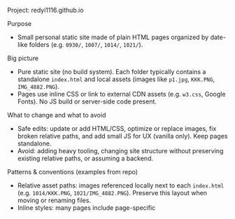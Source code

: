 Project: redyi1116.github.io

Purpose
- Small personal static site made of plain HTML pages organized by date-like folders (e.g. `0930/`, `1007/`, `1014/`, `1021/`).

Big picture
- Pure static site (no build system). Each folder typically contains a standalone `index.html` and local assets (images like `p1.jpg`, `KKK.PNG`, `IMG_4882.PNG`).
- Pages use inline CSS or link to external CDN assets (e.g. `w3.css`, Google Fonts). No JS build or server-side code present.

What to change and what to avoid
- Safe edits: update or add HTML/CSS, optimize or replace images, fix broken relative paths, and add small JS for UX (vanilla only). Keep pages standalone.
- Avoid: adding heavy tooling, changing site structure without preserving existing relative paths, or assuming a backend.

Patterns & conventions (examples from repo)
- Relative asset paths: images referenced locally next to each `index.html` (e.g. `1014/KKK.PNG`, `1021/IMG_4882.PNG`). Preserve this layout when moving or renaming files.
- Inline styles: many pages include page-specific <style> blocks inside `index.html` (see root `index.html` and `1014/index.html`). Prefer editing inline styles or adding a small `assets/` CSS if you must reuse styles across pages.
- External CDNs: some pages link to CDNs (e.g. `https://www.w3schools.com/w3css/5/w3.css`, Google Fonts). Keep CDN links intact unless updating to newer versions.

Editing guidelines for AI agents
- When updating HTML, run a quick local smoke check by opening the edited file in a browser to verify relative image links and layout.
- If creating shared assets (CSS/JS), place them in a new top-level folder `assets/` and update pages with relative links (e.g. `<link rel="stylesheet" href="/assets/site.css">`). Note: use root-relative (`/assets/...`) only if you intend to host from the repo root.
- Preserve language attribute `lang="zh-Hant"` found in several pages.

Common fixes examples
- Broken image: check file name case and path (Windows is case-insensitive, hosting may be case-sensitive). Example: `1014/KKK.PNG` referenced by `1014/index.html`.
- Missing viewport/meta: add `<meta name="viewport" content="width=device-width, initial-scale=1.0">` to pages lacking it.

Integration & deployment notes
- This repo is a static GitHub Pages site (no build). Commits to `main` (or the default branch) can be served by GitHub Pages. Do not create build artifacts in the root.

Where to look
- Root `index.html` — main home page styles and layout examples.
- `1014/index.html`, `1021/index.html` — examples of page-local CSS and CDN usage.
- Each dated folder — canonical pattern for standalone pages and image placement.

If unclear
- Ask: should new shared assets be added or keep changes page-local? Confirm hosting branch if not `main`.

End of instructions.

